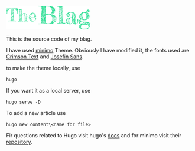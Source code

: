 ![](logo.png)

This is the source code of my blag.

I have used [minimo](https://minimo.netlify.com/) Theme. Obviously I have modified it, the fonts used are [Crimson Text](https://fonts.google.com/specimen/Crimson+Text) and [Josefin Sans](https://fonts.google.com/specimen/Josefin+Sans).


to make the theme locally, use
```
hugo
```

If you want it as a local server, use
```
hugo serve -D
```

To add a new article use
```
hugo new content\<name for file>
```

Fir questions related to Hugo visit hugo's [docs](https://gohugo.io/documentation/) and for minimo visit their [repository](https://github.com/MunifTanjim/minimo).
